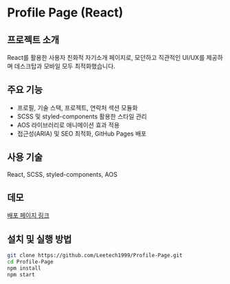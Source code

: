 
# Profile Page (React)

## 프로젝트 소개  
React를 활용한 사용자 친화적 자기소개 페이지로, 모던하고 직관적인 UI/UX를 제공하며 데스크탑과 모바일 모두 최적화했습니다.

## 주요 기능  
- 프로필, 기술 스택, 프로젝트, 연락처 섹션 모듈화  
- SCSS 및 styled-components 활용한 스타일 관리  
- AOS 라이브러리로 애니메이션 효과 적용  
- 접근성(ARIA) 및 SEO 최적화, GitHub Pages 배포

## 사용 기술  
React, SCSS, styled-components, AOS

## 데모  
[배포 페이지 링크](https://leetech1999.github.io/portfolio/)  <!-- 실제 링크 확인 필요 -->

## 설치 및 실행 방법  
```bash
git clone https://github.com/Leetech1999/Profile-Page.git
cd Profile-Page
npm install
npm start
